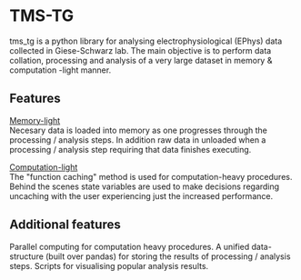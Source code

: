 # TMS-TG
tms_tg is a python library for analysing electrophysiological (EPhys) data collected in Giese-Schwarz lab. The main objective is to perform data collation, processing and analysis of a very large dataset in memory & computation -light manner.

## Features
<ins>Memory-light</ins> \
Necesary data is loaded into memory as one progresses through the processing / analysis steps. In addition raw data in unloaded when a processing / analysis step requiring that data finishes executing.

<ins>Computation-light</ins> \
The "function caching" method is used for computation-heavy procedures. Behind the scenes state variables are used to make decisions regarding uncaching with the user experiencing just the increased performance. 

## Additional features
Parallel computing for computation heavy procedures.
A unified data-structure (built over pandas) for storing the results of processing / analysis steps.
Scripts for visualising popular analysis results. 
